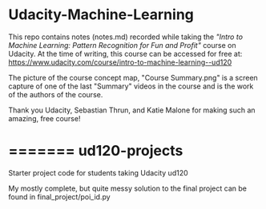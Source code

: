 # Udacity-Machine-Learning

This repo contains notes (notes.md) recorded while taking the _"Intro to Machine Learning: Pattern Recognition for Fun and Profit"_ course on Udacity.  At the time of writing, this course can be accessed for free at: https://www.udacity.com/course/intro-to-machine-learning--ud120

The picture of the course concept map, "Course Summary.png" is a screen capture of one of the last "Summary" videos in the course and is the work of the authors of the course.  

Thank you Udacity, Sebastian Thrun, and Katie Malone for making such an amazing, free course!

=======
ud120-projects
==============

Starter project code for students taking Udacity ud120

My mostly complete, but quite messy solution to the final project can be found in final_project/poi_id.py
